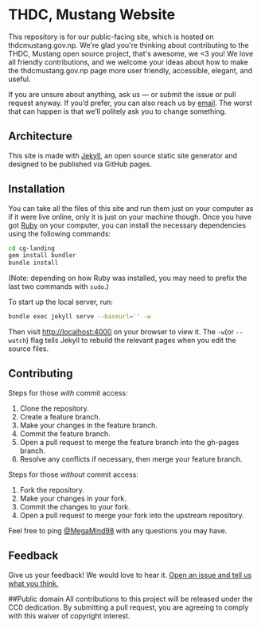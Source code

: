 THDC, Mustang Website
==========================

This repository is for our public-facing site, which is hosted on thdcmustang.gov.np. We're glad you're thinking about contributing to the THDC, Mustang open source project, that's awesome, we <3 you! We love all friendly contributions, and we welcome your ideas about how to make the thdcmustang.gov.np page more user friendly, accessible, elegant, and useful.

If you are unsure about anything, ask us — or submit the issue or pull request anyway. If you’d prefer, you can also reach us by [email](mailto:thdcmustang@gmail.com). The worst that can happen is that we’ll politely ask you to change something. 


## Architecture

This site is made with [Jekyll](http://jekyllrb.com), an open source static site generator and designed to 
be published via GitHub pages.

## Installation
You can take all the files of this site and run them just on your computer 
as if it were live online, only it is just on your machine though. Once you have got
[Ruby](https://www.ruby-lang.org/) on your computer, you can install the
necessary dependencies using the following commands:

```sh
cd cg-landing
gem install bundler
bundle install
```

(Note: depending on how Ruby was installed, you may need to prefix the
last two commands with `sudo`.)

To start up the local server, run:

```sh
bundle exec jekyll serve --baseurl='' -w
```

Then visit [http://localhost:4000](http://localhost:4000) on your browser to 
view it. The `-w`(or `--watch`) flag tells Jekyll to rebuild the relevant 
pages when you edit the source files.

## Contributing

Steps for those *with* commit access:

1. Clone the repository.
2. Create a feature branch.
3. Make your changes in the feature branch.
4. Commit the feature branch.
5. Open a pull request to merge the feature branch into the gh-pages branch.
6. Resolve any conflicts if necessary, then merge your feature branch.

Steps for those *without* commit access:

1. Fork the repository.
2. Make your changes in your fork.
3. Commit the changes to your fork.
4. Open a pull request to merge your fork into the upstream repository.

Feel free to ping [@MegaMind98](https://github.com/MegaMind98) with any questions you
may have.

## Feedback

Give us your feedback! We would love to hear it. [Open an issue and tell us what you think.](https://github.com/THDCMustang)

##Public domain
All contributions to this project will be released under the CC0 dedication. By submitting a pull request, you are agreeing to comply with this waiver of copyright interest.